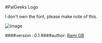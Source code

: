 #PalGeeks Logo

I don't own the font, please make note of this.

![image](https://raw.github.com/ramigb/PalGeeks_logo/master/PalGeeks.png)

####version : 0.1
####author: [Rami GB](http://www.twitter.com/ramigb)
